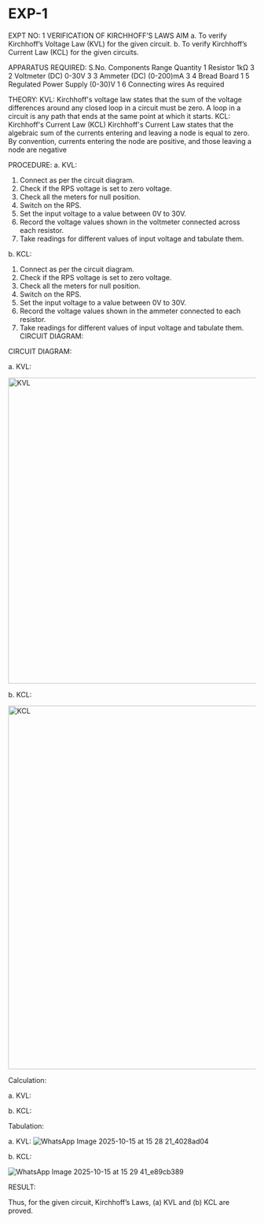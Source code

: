 # EXP-1
EXPT NO: 1	VERIFICATION OF KIRCHHOFF’S LAWS
AIM
a.   To verify Kirchhoff’s Voltage Law (KVL) for the given circuit. 
b.   To verify Kirchhoff’s Current Law (KCL) for the given circuits.

APPARATUS REQUIRED:
S.No.	Components	Range	Quantity
1	Resistor	1kΩ	3
2	Voltmeter (DC)	0-30V	3
3	Ammeter (DC)	(0-200)mA	3
4	Bread Board		1
5	Regulated Power Supply	(0-30)V	1
6	Connecting wires		As required

THEORY:
KVL: Kirchhoff's voltage law states that the sum of the voltage differences around any closed loop in a circuit must be zero. A loop in a circuit is any path that ends at the same point at which it starts.
KCL:
Kirchhoff's Current Law (KCL) Kirchhoff's Current Law states that the algebraic sum of the currents entering and leaving a node is equal to zero. By convention, currents entering the node are positive, and those leaving a node are negative


PROCEDURE:
a.   KVL:
1.   Connect as per the circuit diagram.
2.   Check if the RPS voltage is set to zero voltage.
3.   Check all the meters for null position.
4.   Switch on the RPS.
5.   Set the input voltage to a value between 0V to 30V.
6.   Record the voltage values shown in the voltmeter connected across each resistor.
7.   Take readings for different values of input voltage and tabulate them.


b.  KCL:
1.   Connect as per the circuit diagram.
2.   Check if the RPS voltage is set to zero voltage.
3.   Check all the meters for null position.
4.   Switch on the RPS.
5.   Set the input voltage to a value between 0V to 30V.
6.   Record the voltage values shown in the ammeter connected to each resistor.
7.   Take readings for different values of input voltage and tabulate them. 
CIRCUIT DIAGRAM:

CIRCUIT DIAGRAM:


a.   KVL:
 
<img width="1069" height="622" alt="KVL" src="https://github.com/user-attachments/assets/6892f9eb-c1d5-4f36-bd5d-fbcf84b175aa" />


b.  KCL:
 
<img width="1187" height="739" alt="KCL" src="https://github.com/user-attachments/assets/40e1340e-f722-4c66-8da1-ac4a07f815f1" />

Calculation:

a.   KVL:
 


b.  KCL:




Tabulation:

a.   KVL:
 ![WhatsApp Image 2025-10-15 at 15 28 21_4028ad04](https://github.com/user-attachments/assets/f930270f-1e3c-4029-a0d9-0a18926ea258)



b.  KCL:

![WhatsApp Image 2025-10-15 at 15 29 41_e89cb389](https://github.com/user-attachments/assets/a1ac2afc-786c-42d7-a2f4-946a80b88c08)


RESULT:

Thus, for the given circuit, Kirchhoff’s Laws, (a) KVL and (b) KCL are proved.
